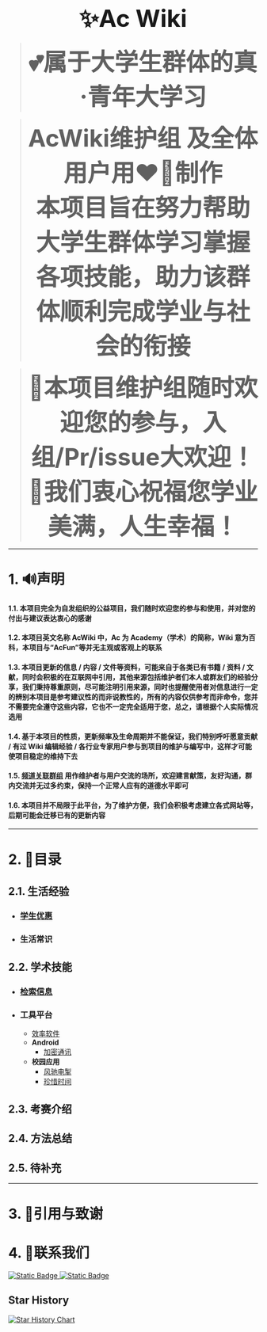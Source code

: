 # <div align='center' ><font size='140'>✨Ac Wiki</font></div>

> **<div align='center'> <font size='70'>💕属于大学生群体的真·青年大学习</font></div>**

> **<div align='center' ><font size='50'>AcWiki维护组 及全体用户用❤️‍🔥制作</font></div>**
> **<div align='center' ><font size='50'>本项目旨在努力帮助大学生群体学习掌握各项技能，助力该群体顺利完成学业与社会的衔接</font></div>**

> **<div align='center' ><font size='50'>🎉本项目维护组随时欢迎您的参与，入组/Pr/issue大欢迎！</font></div>**
> **<div align='center' ><font size='50'>🚀我们衷心祝福您学业美满，人生幸福！</font></div>**

---

# 1. 🔊声明

#### 1.1. 本项目完全为自发组织的公益项目，我们随时欢迎您的参与和使用，并对您的付出与建议表达衷心的感谢

#### 1.2. 本项目英文名称 AcWiki 中，Ac 为 Academy（学术）的简称，Wiki 意为百科，本项目与“AcFun”等并无主观或客观上的联系

#### 1.3. 本项目更新的信息 / 内容 / 文件等资料，可能来自于各类已有书籍 / 资料 / 文献，同时会积极的在互联网中引用，其他来源包括维护者们本人或群友们的经验分享，我们秉持尊重原则，尽可能注明引用来源，同时也提醒使用者对信息进行一定的辨别本项目是参考建议性的而非说教性的，所有的内容仅供参考而非命令，您并不需要完全遵守这些内容，它也不一定完全适用于您，总之，请根据个人实际情况选用

#### 1.4. 基于本项目的性质，更新频率及生命周期并不能保证，我们特别呼吁愿意贡献 / 有过 Wiki 编辑经验 / 各行业专家用户参与到项目的维护与编写中，这样才可能使项目稳定的维持下去

#### 1.5. [频道关联群组](https://t.me/AcFourm) 用作维护者与用户交流的场所，欢迎建言献策，友好沟通，群内交流并无过多约束，保持一个正常人应有的道德水平即可

#### 1.6. 本项目并不局限于此平台，为了维护方便，我们会积极考虑建立各式网站等，后期可能会迁移已有的更新内容

---

# 2. 🎯目录

## 2.1. 生活经验

- ### [学生优惠](https://github.com/Ac-Wiki/AcWiKi/blob/main/01-student-discounts/README.md)
- ### 生活常识

## 2.2. 学术技能

- ### [检索信息](https://github.com/Ac-Wiki/AcWiKi/blob/main/02-search-platforms/README.md)
- ### 工具平台
  - [效率软件](https://github.com/Ac-Wiki/AcWiKi/blob/main/03-tools/效率软件.md)
  - **Android**
    - [加密通讯](https://github.com/Ac-Wiki/AcWiKi/blob/main/03-tools/Android/加密通讯.md)
  - **校园应用**
    - [风驰电掣](https://github.com/Ac-Wiki/AcWiKi/blob/main/03-tools/qi-ji-yin-qiao/campus-running.md)
    - [珍惜时间](https://github.com/Ac-Wiki/AcWiKi/blob/main/03-tools/qi-ji-yin-qiao/pointless-courses.md)

## 2.3. 考赛介绍

## 2.4. 方法总结

## 2.5. 待补充

---

# 3. 📎引用与致谢

# 4. 💁联系我们

<a href="https://t.me/AcWiki">
 <img 
  alt="Static Badge"
  src="https://img.shields.io/badge/Telegram Channel-AcWiKi-blue?style=for-the-badge&logo=telegram&logoColor=white&logoSize=auto&labelColor=purple&color=blue&link=https%3A%2F%2Ft.me%2FAcWiki"
 />
</a>

<a href="https://t.me/AcFourm">
 <img 
  alt="Static Badge"
  src="https://img.shields.io/badge/Telegram Group-AcWiKi-blue?style=for-the-badge&logo=telegram&logoColor=white&logoSize=auto&labelColor=orange&color=blue&link=https%3A%2F%2Ft.me%2FAcWiki"
 />
</a>

## Star History

<a href="https://star-history.com/#Ac-Wiki/AcWiKi&Date">
 <picture>
   <source media="(prefers-color-scheme: dark)" srcset="https://api.star-history.com/svg?repos=Ac-Wiki/AcWiKi&type=Date&theme=dark" />
   <source media="(prefers-color-scheme: light)" srcset="https://api.star-history.com/svg?repos=Ac-Wiki/AcWiKi&type=Date" />
   <img alt="Star History Chart" src="https://api.star-history.com/svg?repos=Ac-Wiki/AcWiKi&type=Date" />
 </picture>
</a>
